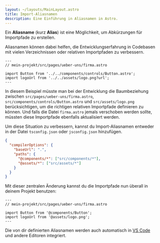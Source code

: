 ```yaml
---
layout: ~/layouts/MainLayout.astro
title: Import-Aliasnamen
description: Eine Einführung in Aliasnamen in Astro.
---
```


Ein **Aliasname** (kurz **Alias**) ist eine Möglichkeit, um Abkürzungen für Importpfade zu erstellen.

Aliasnamen können dabei helfen, die Entwicklungserfahrung in Codebasen mit vielen Verzeichnissen oder relativen Importpfaden zu verbessern.

```astro
---
// mein-projekt/src/pages/ueber-uns/firma.astro

import Button from '../../components/controls/Button.astro';
import logoUrl from '../../assets/logo.png?url';
---
```

In diesem Beispiel müsste man bei der Entwicklung die Baumbeziehung zwischen `src/pages/ueber-uns/firma.astro`, `src/components/controls/Button.astro` und `src/assets/logo.png` berücksichtigen, um die richtigen relativen Importpfade definieren zu können. Und falls die Datei `firma.astro` jemals verschoben werden sollte, müssten diese Importpfade ebenfalls aktualisiert werden.

Um diese Situation zu verbessern, kannst du Import-Aliasnamen entweder in der Datei `tsconfig.json` oder `jsconfig.json` hinzufügen.

```json
{
  "compilerOptions": {
    "baseUrl": ".",
    "paths": {
      "@components/*": ["src/components/*"],
      "@assets/*": ["src/assets/*"]
    }
  }
}
```

Mit dieser zentralen Änderung kannst du die Importpfade nun überall in deinem Projekt benutzen:

```astro
---
// mein-projekt/src/pages/ueber-uns/firma.astro

import Button from '@components/Button';
import logoUrl from '@assets/logo.png';
---
```

Die von dir definierten Aliasnamen werden auch automatisch in [VS Code](https://code.visualstudio.com/docs/languages/jsconfig) und andere Editoren integriert.
